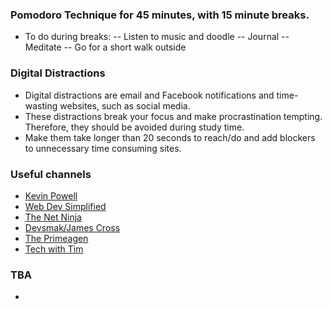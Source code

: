 ### Pomodoro Technique for 45 minutes, with 15 minute breaks.
- To do during breaks: 
-- Listen to music and doodle
-- Journal
-- Meditate
-- Go for a short walk outside

### Digital Distractions
- Digital distractions are email and Facebook notifications and time-wasting websites, such as social media. 
- These distractions break your focus and make procrastination tempting. Therefore, they should be avoided during study time. 
- Make them take longer than 20 seconds to reach/do and add blockers to unnecessary time consuming sites.

### Useful channels
- [Kevin Powell](https://www.youtube.com/@KevinPowell)
- [Web Dev Simplified](https://www.youtube.com/@WebDevSimplified)
- [The Net Ninja](https://www.youtube.com/@NetNinja)
- [Devsmak/James Cross](https://www.youtube.com/@jamescross)
- [The Primeagen](https://www.youtube.com/@ThePrimeagen)
- [Tech with Tim](https://www.youtube.com/@TechWithTim)

### TBA
- 
